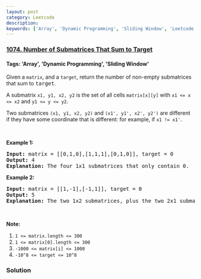 ```yaml
---
layout: post
category: Leetcode
description: 
keywords: ['Array', 'Dynamic Programming', 'Sliding Window', 'Leetcode', 'Hard']
---
```

### [1074. Number of Submatrices That Sum to Target](https://leetcode.com/problems/number-of-submatrices-that-sum-to-target)

#### Tags: 'Array', 'Dynamic Programming', 'Sliding Window'

<div class="content__u3I1 question-content__JfgR"><div><p>Given a <code>matrix</code>, and a <code>target</code>, return the number of non-empty submatrices that sum to <font face="monospace">target</font>.</p>
<p>A submatrix <code>x1, y1, x2, y2</code> is the set of all cells <code>matrix[x][y]</code> with <code>x1 &lt;= x &lt;= x2</code> and <code>y1 &lt;= y &lt;= y2</code>.</p>
<p>Two submatrices <code>(x1, y1, x2, y2)</code> and <code>(x1', y1', x2', y2')</code> are different if they have some coordinate that is different: for example, if <code>x1 != x1'</code>.</p>
<p> </p>
<p><strong>Example 1:</strong></p>
<pre><strong>Input: </strong>matrix = <span id="example-input-1-1">[[0,1,0],[1,1,1],[0,1,0]]</span>, target = <span id="example-input-1-2">0</span>
<strong>Output: </strong><span id="example-output-1">4</span>
<strong>Explanation: </strong>The four 1x1 submatrices that only contain 0.
</pre>
<div>
<p><strong>Example 2:</strong></p>
<pre><strong>Input: </strong>matrix = <span id="example-input-2-1">[[1,-1],[-1,1]]</span>, target = <span id="example-input-2-2">0</span>
<strong>Output: </strong><span id="example-output-2">5</span>
<strong>Explanation: </strong>The two 1x2 submatrices, plus the two 2x1 submatrices, plus the 2x2 submatrix.
</pre>
</div>
<p> </p>
<p><strong><strong>Note:</strong></strong></p>
<ol>
<li><code>1 &lt;= matrix.length &lt;= 300</code></li>
<li><code>1 &lt;= matrix[0].length &lt;= 300</code></li>
<li><code>-1000 &lt;= matrix[i] &lt;= 1000</code></li>
<li><code>-10^8 &lt;= target &lt;= 10^8</code></li>
</ol>
</div></div>

### Solution
